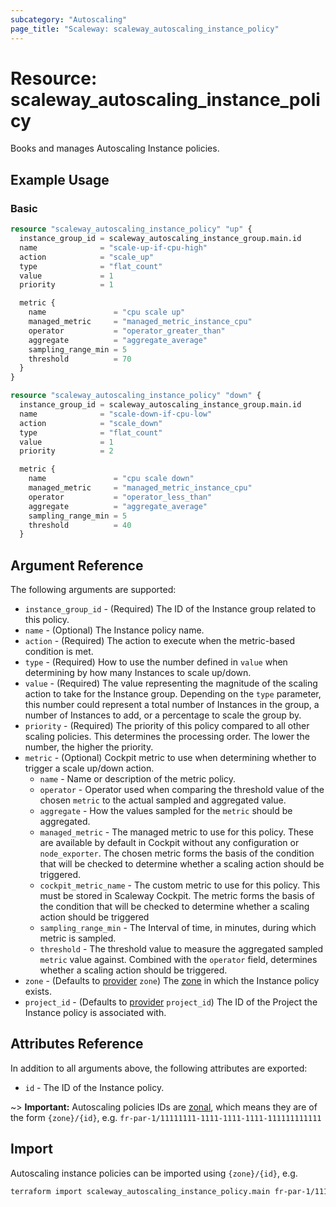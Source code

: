 ```yaml
---
subcategory: "Autoscaling"
page_title: "Scaleway: scaleway_autoscaling_instance_policy"
---
```


# Resource: scaleway_autoscaling_instance_policy

Books and manages Autoscaling Instance policies.

## Example Usage

### Basic

```terraform
resource "scaleway_autoscaling_instance_policy" "up" {
  instance_group_id = scaleway_autoscaling_instance_group.main.id
  name              = "scale-up-if-cpu-high"
  action            = "scale_up"
  type              = "flat_count"
  value             = 1
  priority          = 1

  metric {
    name               = "cpu scale up"
    managed_metric     = "managed_metric_instance_cpu"
    operator           = "operator_greater_than"
    aggregate          = "aggregate_average"
    sampling_range_min = 5
    threshold          = 70
  }
}

resource "scaleway_autoscaling_instance_policy" "down" {
  instance_group_id = scaleway_autoscaling_instance_group.main.id
  name              = "scale-down-if-cpu-low"
  action            = "scale_down"
  type              = "flat_count"
  value             = 1
  priority          = 2

  metric {
    name               = "cpu scale down"
    managed_metric     = "managed_metric_instance_cpu"
    operator           = "operator_less_than"
    aggregate          = "aggregate_average"
    sampling_range_min = 5
    threshold          = 40
  }
```

## Argument Reference

The following arguments are supported:

- `instance_group_id` - (Required) The ID of the Instance group related to this policy.
- `name` - (Optional) The Instance policy name.
- `action` - (Required) The action to execute when the metric-based condition is met.
- `type` - (Required) How to use the number defined in `value` when determining by how many Instances to scale up/down.
- `value` - (Required) The value representing the magnitude of the scaling action to take for the Instance group. Depending on the `type` parameter, this number could represent a total number of Instances in the group, a number of Instances to add, or a percentage to scale the group by.
- `priority` - (Required) The priority of this policy compared to all other scaling policies. This determines the processing order. The lower the number, the higher the priority.
- `metric` - (Optional) Cockpit metric to use when determining whether to trigger a scale up/down action.
    - `name` - Name or description of the metric policy.
    - `operator` - Operator used when comparing the threshold value of the chosen `metric` to the actual sampled and aggregated value.
    - `aggregate` - How the values sampled for the `metric` should be aggregated.
    - `managed_metric` - The managed metric to use for this policy. These are available by default in Cockpit without any configuration or `node_exporter`. The chosen metric forms the basis of the condition that will be checked to determine whether a scaling action should be triggered.
    - `cockpit_metric_name` - The custom metric to use for this policy. This must be stored in Scaleway Cockpit. The metric forms the basis of the condition that will be checked to determine whether a scaling action should be triggered
    - `sampling_range_min` - The Interval of time, in minutes, during which metric is sampled.
    - `threshold` - The threshold value to measure the aggregated sampled `metric` value against. Combined with the `operator` field, determines whether a scaling action should be triggered.
- `zone` - (Defaults to [provider](../index.md#zone) `zone`) The [zone](../guides/regions_and_zones.md#zones) in which the Instance policy exists.
- `project_id` - (Defaults to [provider](../index.md#project_id) `project_id`) The ID of the Project the Instance policy is associated with.

## Attributes Reference

In addition to all arguments above, the following attributes are exported:

- `id` - The ID of the Instance policy.

~> **Important:** Autoscaling policies IDs are [zonal](../guides/regions_and_zones.md#resource-ids), which means they are of the form `{zone}/{id}`, e.g. `fr-par-1/11111111-1111-1111-1111-111111111111`

## Import

Autoscaling instance policies can be imported using `{zone}/{id}`, e.g.

```bash
terraform import scaleway_autoscaling_instance_policy.main fr-par-1/11111111-1111-1111-1111-111111111111
```
